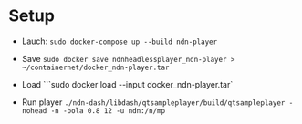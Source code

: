 # Setup

- Lauch:
```sudo docker-compose up --build ndn-player```


- Save
```sudo docker save ndnheadlessplayer_ndn-player > ~/containernet/docker_ndn-player.tar```

- Load
```sudo docker load --input docker_ndn-player.tar`

- Run player 
```./ndn-dash/libdash/qtsampleplayer/build/qtsampleplayer -nohead -n -bola 0.8 12 -u ndn:/n/mp```